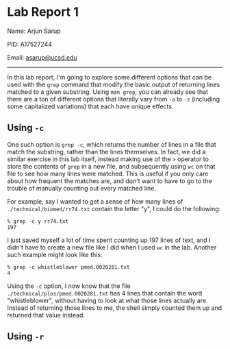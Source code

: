 # Lab Report 1
Name: Arjun Sarup

PID: A17527244

Email: asarup@ucsd.edu

---

In this lab report, I'm going to explore some different options that can be used with the `grep` command that modify the basic output of returning lines matched to a given substring. Using `man grep`, you can already see that there are a ton of different options that literally vary from `-a` to `-z` (including some capitalized variations) that each have unique effects.

## Using `-c`

One such option is `grep -c`, which returns the number of lines in a file that match the substring, rather than the lines themselves. In fact, we did a similar exercise in this lab itself, instead making use of the `>` operator to store the contents of `grep` in a new file, and subsequently using `wc` on that file to see how many lines were matched. This is useful if you only care about how frequent the matches are, and don't want to have to go to the trouble of manually counting out every matched line.

For example, say I wanted to get a sense of how many lines of `./technical/biomed/rr74.txt` contain the letter "y", I could do the following:
```
% grep -c y rr74.txt
197
```
I just saved myself a lot of time spent counting up 197 lines of text, and I didn't have to create a new file like I did when I used `wc` in the lab. Another such example might look like this:
```
% grep -c whistleblower pmed.0020281.txt
4
```
Using the `-c` option, I now know that the file `./technical/plos/pmed.0020281.txt` has 4 lines that contain the word "whistleblower", without having to look at what those lines actually are. Instead of returning those lines to me, the shell simply counted them up and returned that value instead.


## Using `-r`

